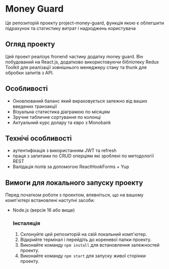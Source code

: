 # Money Guard

Це репозиторій проекту project-money-guard, функція якою є облегшити підрахунок та статистику витрат і надходжень користувача

## Огляд проекту

Цей проект реалізує fronend частину додатку money guard. Він побудований на React.js, додатково використовуючи бібліотеку Redux Toolkit для реалізації зовнішнього менеджеру стану та thunk для обробки запитів з API.

## Особливості

- Оновлюваний баланс який вираховується залежно від ваших введених транзакції
- Візуальна статистика діаграмою по місяцям
- Зручне табличне сортування по колонці
- Актуальний курс долару та євро з Monobank

## Технічі особливості

- аутентифікація з використанням JWT та refresh
- праця з запитами по CRUD оперціям які зроблені по методології REST
- Валідація полів за допомогою ReactHookForms + Yup

## Вимоги для локального запуску проекту

Перед початком роботи з проектом, впевніться, що на вашому комп'ютері встановлені наступні засоби:

- Node.js (версія 16 або вище)

  ### Інсталяція

  1. Склонуйте цей репозиторій на свій локальний комп'ютер.
  2. Відкрийте термінал і перейдіть до кореневої папки проекту.
  3. Виконайте команду `npm install` для встановлення залежностей проекту.
  4. Виконайте команду `npm start` для запуску живої сторінки проекту.
